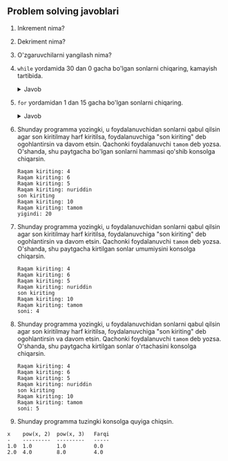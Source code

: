 ## Problem solving javoblari

1. Inkrement nima?
2. Dekriment nima?
3. O'zgaruvchilarni yangilash nima?
4. `while` yordamida 30 dan 0 gacha bo'lgan sonlarni chiqaring, kamayish tartibida.
      
   <details> <summary>Javob</summary>
      
      ```python
      i=30
      while i>0:
          print(i, end=" ")
          i=i-1
      ```
      </details> 
5. `for` yordamidan 1 dan 15 gacha bo'lgan sonlarni chiqaring.
   
   <details> <summary>Javob</summary>
     
   ```python
      for c in range(1,16,1):
          print(c, end=" ")
      ```    
   
   </details> 
6. Shunday programma yozingki, u foydalanuvchidan sonlarni qabul qilsin agar son kiritilmay 
   harf kiritilsa, foydalanuvchiga "son kiriting" deb ogohlantirsin va davom etsin. Qachonki 
   foydalanuvchi `tamom` deb yozsa. O'shanda, shu paytgacha bo'lgan sonlarni hammasi qo'shib 
   konsolga chiqarsin.
   ```commandline
   Raqam kiriting: 4 
   Raqam kiriting: 6
   Raqam kiriting: 5
   Raqam kiriting: nuriddin
   son kiriting
   Raqam kiriting: 10
   Raqam kiriting: tamom
   yigindi: 20
   ```

7. Shunday programma yozingki, u foydalanuvchidan sonlarni qabul qilsin agar son kiritilmay 
   harf kiritilsa, foydalanuvchiga "son kiriting" deb ogohlantirsin va davom etsin. Qachonki 
   foydalanuvchi `tamom` deb yozsa. O'shanda, shu paytgacha kirtilgan sonlar umumiysini 
   konsolga chiqarsin.
   
   ```commandline
   Raqam kiriting: 4 
   Raqam kiriting: 6
   Raqam kiriting: 5
   Raqam kiriting: nuriddin
   son kiriting
   Raqam kiriting: 10
   Raqam kiriting: tamom
   soni: 4
   ```

8. Shunday programma yozingki, u foydalanuvchidan sonlarni qabul qilsin agar son kiritilmay 
   harf kiritilsa, foydalanuvchiga "son kiriting" deb ogohlantirsin va davom etsin. Qachonki 
   foydalanuvchi `tamom` deb yozsa. O'shanda, shu paytgacha kirtilgan sonlar o'rtachasini 
   konsolga chiqarsin.
   
   ```commandline
   Raqam kiriting: 4 
   Raqam kiriting: 6
   Raqam kiriting: 5
   Raqam kiriting: nuriddin
   son kiriting
   Raqam kiriting: 10
   Raqam kiriting: tamom
   soni: 5
   ```
   
9. Shunday programma tuzingki konsolga quyiga chiqsin.

```commandline
x    pow(x, 2)  pow(x, 3)   Farqi
-    ---------  ---------   -----
1.0  1.0        1.0         0.0
2.0  4.0        8.0         4.0  
```